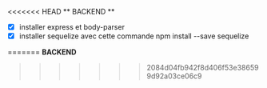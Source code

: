 <<<<<<< HEAD
** BACKEND **

- [x] installer express  et body-parser 
- [x] installer sequelize avec cette commande npm install --save sequelize 

=======
**BACKEND**
>>>>>>> 2084d04fb942f8d406f53e386599d92a03ce06c9
